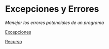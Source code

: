
# Excepciones y Errores

_Manejar los errores potenciales de un programa_

[Excepciones](../src/excepciones.py)

[Recurso](https://www.tutorial.recursospython.com/excepciones/#:~:text=Las%20excepcionesson%20la%20herramienta%20que%20implementa%20Python%20para,en%20consecuencia%2C%20se%20dice%20que%20debe%20capturarlao%20manejarla.)